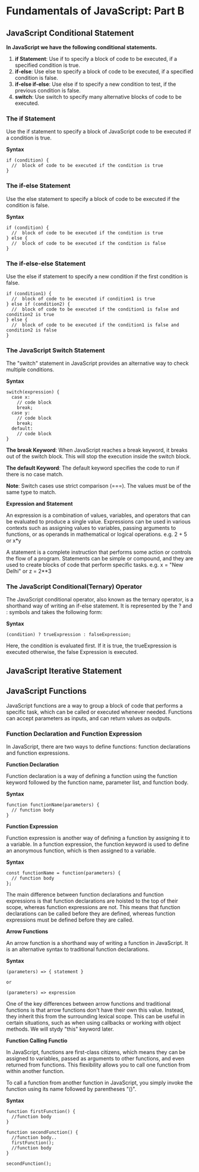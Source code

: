 # Fundamentals of JavaScript: Part B

## JavaScript Conditional Statement

**In JavaScript we have the following conditional statements.**

1. **if Statement**: Use if to specify a block of code to be executed, if a specified condition is true.
2. **if-else**: Use else to specify a block of code to be executed, if a specified condition is false.
3. **if-else if-else**: Use else if to specify a new condition to test, if the previous condition is false.
4. **switch**: Use switch to specify many alternative blocks of code to be executed.

### The if Statement

Use the if statement to specify a block of JavaScript code to be executed if a condition is true.

**Syntax**

```
if (condition) {
  //  block of code to be executed if the condition is true
} 
```

### The if-else Statement

Use the else statement to specify a block of code to be executed if the condition is false.

**Syntax**

```
if (condition) {
  //  block of code to be executed if the condition is true
} else {
  //  block of code to be executed if the condition is false
}
```

### The if-else-else Statement

Use the else if statement to specify a new condition if the first condition is false.

```
if (condition1) {
  //  block of code to be executed if condition1 is true
} else if (condition2) {
  //  block of code to be executed if the condition1 is false and condition2 is true
} else {
  //  block of code to be executed if the condition1 is false and condition2 is false
}
```

### The JavaScript Switch Statement

The "switch" statement in JavaScript provides an alternative way to check multiple conditions.

**Syntax**

```
switch(expression) {
  case x:
    // code block
    break;
  case y:
    // code block
    break;
  default:
    // code block
}
```

**The break Keyword**: When JavaScript reaches a break keyword, it breaks out of the switch block. This will stop the execution inside the switch block.

**The default Keyword**: The default keyword specifies the code to run if there is no case match.

**Note**: Switch cases use strict comparison (===). The values must be of the same type to match.

**Expression and Statement**

An expression is a combination of values, variables, and operators that can be evaluated to produce a single value. Expressions can be used in various contexts such as assigning values to variables, passing arguments to functions, or as operands in mathematical or logical operations. e.g. 2 + 5 or x*y

A statement is a complete instruction that performs some action or controls the flow of a program. Statements can be simple or compound, and they are used to create blocks of code that perform specific tasks. e.g. x = "New Delhi" or z = 2**3

### The JavaScript Conditional(Ternary) Operator 

The JavaScript conditional operator, also known as the ternary operator, is a shorthand way of writing an if-else statement. It is represented by the ? and : symbols and takes the following form:

**Syntax**

```
(condition) ? trueExpression : falseExpression;
```

Here, the condition is evaluated first. If it is true, the trueExpression is executed otherwise, the false Expression is executed.


## JavaScript  Iterative Statement




## JavaScript Functions

JavaScript functions are a way to group a block of code that performs a specific task, which can be called or executed whenever needed. Functions can accept parameters as inputs, and can return values as outputs.

### Function Declaration and Function Expression

In JavaScript, there are two ways to define functions: function declarations and function expressions.


**Function Declaration**

Function declaration is a way of defining a function using the function keyword followed by the function name, parameter list, and function body.

**Syntax**

```
function functionName(parameters) {
  // function body
}
```

**Function Expression**

Function expression is another way of defining a function by assigning it to a variable. In a function expression, the function keyword is used to define an anonymous function, which is then assigned to a variable.

**Syntax**

```
const functionName = function(parameters) {
  // function body
};
```

The main difference between function declarations and function expressions is that function declarations are hoisted to the top of their scope, whereas function expressions are not. This means that function declarations can be called before they are defined, whereas function expressions must be defined before they are called.

**Arrow Functions**

An arrow function is a shorthand way of writing a function in JavaScript. It is an alternative syntax to traditional function declarations.

**Syntax**

```
(parameters) => { statement }

or 

(parameters) => expression
```

One of the key differences between arrow functions and traditional functions is that arrow functions don't have their own this value. Instead, they inherit this from the surrounding lexical scope. This can be useful in certain situations, such as when using callbacks or working with object methods. We will stydy "this" keyword later.

**Function Calling Functio**

In JavaScript, functions are first-class citizens, which means they can be assigned to variables, passed as arguments to other functions, and even returned from functions. This flexibility allows you to call one function from within another function.

To call a function from another function in JavaScript, you simply invoke the function using its name followed by parentheses "()".

**Syntax**

```
function firstFunction() {
  //function body
}

function secondFunction() {
  //function body..
  firstFunction();
  //function body
}

secondFunction();
```


